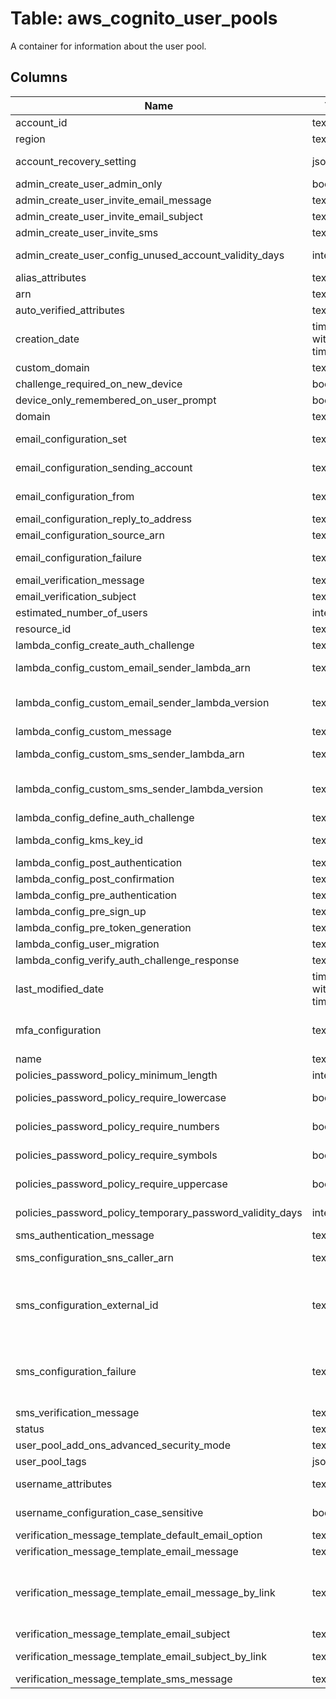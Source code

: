 
# Table: aws_cognito_user_pools
A container for information about the user pool.
## Columns
| Name        | Type           | Description  |
| ------------- | ------------- | -----  |
|account_id|text|The AWS Account ID of the resource.|
|region|text|The AWS Region of the resource.|
|account_recovery_setting|jsonb|Use this setting to define which verified available method a user can use to recover their password when they call ForgotPassword|
|admin_create_user_admin_only|boolean|Set to True if only the administrator is allowed to create user profiles|
|admin_create_user_invite_email_message|text|The message template for email messages|
|admin_create_user_invite_email_subject|text|The subject line for email messages|
|admin_create_user_invite_sms|text|The message template for SMS messages.|
|admin_create_user_config_unused_account_validity_days|integer|The user account expiration limit, in days, after which the account is no longer usable|
|alias_attributes|text[]|Specifies the attributes that are aliased in a user pool.|
|arn|text|The Amazon Resource Name (ARN) for the user pool.|
|auto_verified_attributes|text[]|Specifies the attributes that are auto-verified in a user pool.|
|creation_date|timestamp without time zone|The date the user pool was created.|
|custom_domain|text|A custom domain name that you provide to Amazon Cognito|
|challenge_required_on_new_device|boolean|Indicates whether a challenge is required on a new device|
|device_only_remembered_on_user_prompt|boolean|If true, a device is only remembered on user prompt.|
|domain|text|Holds the domain prefix if the user pool has a domain associated with it.|
|email_configuration_set|text|The set of configuration rules that can be applied to emails sent using Amazon SES|
|email_configuration_sending_account|text|Specifies whether Amazon Cognito emails your users by using its built-in email functionality or your Amazon SES email configuration|
|email_configuration_from|text|Identifies either the sender’s email address or the sender’s name with their email address|
|email_configuration_reply_to_address|text|The destination to which the receiver of the email should reply to.|
|email_configuration_source_arn|text|The Amazon Resource Name (ARN) of a verified email address in Amazon SES|
|email_configuration_failure|text|The reason why the email configuration cannot send the messages to your users.|
|email_verification_message|text|The contents of the email verification message.|
|email_verification_subject|text|The subject of the email verification message.|
|estimated_number_of_users|integer|A number estimating the size of the user pool.|
|resource_id|text|The ID of the user pool.|
|lambda_config_create_auth_challenge|text|Creates an authentication challenge.|
|lambda_config_custom_email_sender_lambda_arn|text|The Lambda Amazon Resource Name of the Lambda function that Amazon Cognito triggers to send email notifications to users.  This member is required.|
|lambda_config_custom_email_sender_lambda_version|text|The Lambda version represents the signature of the "request" attribute in the "event" information Amazon Cognito passes to your custom email Lambda function. The only supported value is V1_0.  This member is required.|
|lambda_config_custom_message|text|A custom Message AWS Lambda trigger.|
|lambda_config_custom_sms_sender_lambda_arn|text|The Lambda Amazon Resource Name of the Lambda function that Amazon Cognito triggers to send SMS notifications to users.  This member is required.|
|lambda_config_custom_sms_sender_lambda_version|text|The Lambda version represents the signature of the "request" attribute in the "event" information Amazon Cognito passes to your custom SMS Lambda function. The only supported value is V1_0.  This member is required.|
|lambda_config_define_auth_challenge|text|Defines the authentication challenge.|
|lambda_config_kms_key_id|text|The Amazon Resource Name of Key Management Service Customer master keys|
|lambda_config_post_authentication|text|A post-authentication AWS Lambda trigger.|
|lambda_config_post_confirmation|text|A post-confirmation AWS Lambda trigger.|
|lambda_config_pre_authentication|text|A pre-authentication AWS Lambda trigger.|
|lambda_config_pre_sign_up|text|A pre-registration AWS Lambda trigger.|
|lambda_config_pre_token_generation|text|A Lambda trigger that is invoked before token generation.|
|lambda_config_user_migration|text|The user migration Lambda config type.|
|lambda_config_verify_auth_challenge_response|text|Verifies the authentication challenge response.|
|last_modified_date|timestamp without time zone|The date the user pool was last modified.|
|mfa_configuration|text|Can be one of the following values:  * OFF - MFA tokens are not required and cannot be specified during user registration.  * ON - MFA tokens are required for all user registrations|
|name|text|The name of the user pool.|
|policies_password_policy_minimum_length|integer|The minimum length of the password policy that you have set|
|policies_password_policy_require_lowercase|boolean|In the password policy that you have set, refers to whether you have required users to use at least one lowercase letter in their password.|
|policies_password_policy_require_numbers|boolean|In the password policy that you have set, refers to whether you have required users to use at least one number in their password.|
|policies_password_policy_require_symbols|boolean|In the password policy that you have set, refers to whether you have required users to use at least one symbol in their password.|
|policies_password_policy_require_uppercase|boolean|In the password policy that you have set, refers to whether you have required users to use at least one uppercase letter in their password.|
|policies_password_policy_temporary_password_validity_days|integer|In the password policy you have set, refers to the number of days a temporary password is valid|
|sms_authentication_message|text|The contents of the SMS authentication message.|
|sms_configuration_sns_caller_arn|text|The Amazon Resource Name (ARN) of the Amazon Simple Notification Service (SNS) caller|
|sms_configuration_external_id|text|The external ID is a value that we recommend you use to add security to your IAM role which is used to call Amazon SNS to send SMS messages for your user pool. If you provide an ExternalId, the Cognito User Pool will include it when attempting to assume your IAM role, so that you can set your roles trust policy to require the ExternalID|
|sms_configuration_failure|text|The reason why the SMS configuration cannot send the messages to your users. This message might include comma-separated values to describe why your SMS configuration can't send messages to user pool end users.  * InvalidSmsRoleAccessPolicyException - The IAM role which Cognito uses to send SMS messages is not properly configured|
|sms_verification_message|text|The contents of the SMS verification message.|
|status|text|The status of a user pool.|
|user_pool_add_ons_advanced_security_mode|text|The advanced security mode.  This member is required.|
|user_pool_tags|jsonb|The tags that are assigned to the user pool|
|username_attributes|text[]|Specifies whether email addresses or phone numbers can be specified as usernames when a user signs up.|
|username_configuration_case_sensitive|boolean|Specifies whether username case sensitivity will be applied for all users in the user pool through Cognito APIs|
|verification_message_template_default_email_option|text|The default email option.|
|verification_message_template_email_message|text|The email message template|
|verification_message_template_email_message_by_link|text|The email message template for sending a confirmation link to the user. EmailMessageByLink is allowed only if  EmailSendingAccount (https://docs.aws.amazon.com/cognito-user-identity-pools/latest/APIReference/API_EmailConfigurationType.html#CognitoUserPools-Type-EmailConfigurationType-EmailSendingAccount) is DEVELOPER.|
|verification_message_template_email_subject|text|The subject line for the email message template|
|verification_message_template_email_subject_by_link|text|The subject line for the email message template for sending a confirmation link to the user|
|verification_message_template_sms_message|text|The SMS message template.|
